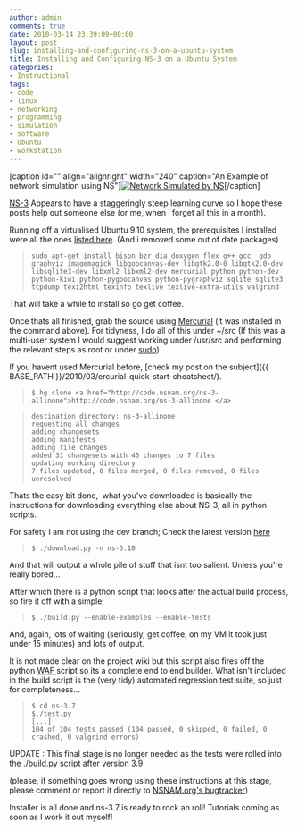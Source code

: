 ```yaml
---
author: admin
comments: true
date: 2010-03-14 23:39:09+00:00
layout: post
slug: installing-and-configuring-ns-3-on-a-ubuntu-system
title: Installing and Configuring NS-3 on a Ubuntu System
categories:
- Instructional
tags:
- code
- linux
- networking
- programming
- simulation
- software
- Ubuntu
- workstation
---
```


[caption id="" align="alignright" width="240" caption="An Example of network simulation using NS"][![Network Simulated by NS](http://www.michele-mastrogiovanni.net/utilities/imgs/GraphViewer.jpg)](http://www.michele-mastrogiovanni.net/utilities/imgs/GraphViewer.jpg)[/caption]

[NS-3](http://www.nsnam.org/) Appears to have a staggeringly steep learning curve so I hope these posts help out someone else (or me, when i forget all this in a month).

Running off a virtualised Ubuntu 9.10 system, the prerequisites I installed were all the ones [listed here](http://www.nsnam.org/wiki/index.php/Installation#Ubuntu.2FDebian). (And i removed some out of date packages)

> `sudo apt-get install bison bzr dia doxygen flex g++ gcc  gdb graphviz imagemagick libgoocanvas-dev libgtk2.0-0 libgtk2.0-dev libsqlite3-dev libxml2 libxml2-dev mercurial python python-dev python-kiwi python-pygoocanvas python-pygraphviz sqlite sqlite3 tcpdump texi2html texinfo texlive texlive-extra-utils valgrind`

That will take a while to install so go get coffee.

Once thats all finished, grab the source using [Mercurial](http://mercurial.selenic.com/) (it was installed in the command above). For tidyness, I do all of this under ~/src (If this was a multi-user system I would suggest working under /usr/src and performing the relevant steps as root or under [sudo](http://xkcd.com/149/))

If you havent used Mercurial before, [check my post on the subject]({{ BASE_PATH }}/2010/03/ercurial-quick-start-cheatsheet/).

> 

>     
>     $ hg clone <a href="http://code.nsnam.org/ns-3-allinone">http://code.nsnam.org/ns-3-allinone </a>
> 
> 

>     
>     destination directory: ns-3-allinone
>     requesting all changes
>     adding changesets
>     adding manifests
>     adding file changes
>     added 31 changesets with 45 changes to 7 files
>     updating working directory
>     7 files updated, 0 files merged, 0 files removed, 0 files unresolved
> 
> 

Thats the easy bit done,  what you've downloaded is basically the instructions for downloading everything else about NS-3, all in python scripts.

For safety I am not using the dev branch; Check the latest version [here](http://code.nsnam.org/)

> 

>     
>     $ ./download.py -n ns-3.10
> 
> 

And that will output a whole pile of stuff that isnt too salient. Unless you're really bored...

After which there is a python script that looks after the actual build process, so fire it off with a simple;

> 

>     
>     $ ./build.py --enable-examples --enable-tests
> 
> 

And, again, lots of waiting (seriously, get coffee, on my VM it took just under 15 minutes) and lots of output.

It is not made clear on the project wiki but this script also fires off the python [WAF ](http://code.google.com/p/waf/) script so its a complete end to end builder. What isn't included in the build script is the (very tidy) automated regression test suite, so just for completeness...

> 

>     
>     $ cd ns-3.7
>     $./test.py
>     [...]
>     104 of 104 tests passed (104 passed, 0 skipped, 0 failed, 0 crashed, 0 valgrind errors)
> 
> 

UPDATE : This final stage is no longer needed as the tests were rolled into the ./build.py script after version 3.9

(please, if something goes wrong using these instructions at this stage, please comment or report it directly to [NSNAM.org's bugtracker](http://www.nsnam.org/bugzilla/))

Installer is all done and ns-3.7 is ready to rock an roll! Tutorials coming as soon as I work it out myself!
